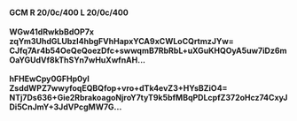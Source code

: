 #### GCM R 20/0c/400 L 20/0c/400
**WGw41dRwkbBdOP7x**<br/>**zqYm3UhdGLUbzI4hbgFVhHapxYCA9xCWLoCQrtmzJYw=**<br/>**CJfq7Ar4b54OeQeQoezDfc+swwqmB7RbRbL+uXGuKHQOyA5uw7iDz6mOaYGUdVf8kThSYn7wHuXwfnAH...**<br/><br/>
**hFHEwCpy0GFHp0yl**<br/>**ZsddWPZ7wwyfoqEQBQfop+vro+dTk4evZ3+HYsBZiO4=**<br/>**NTj7Ds636+Gie2RbrakoagoNjroY7tyT9k5bfMBqPDLcpfZ372oHcz74CxyJDi5CnJmY+3JdVPcgMW7G...**